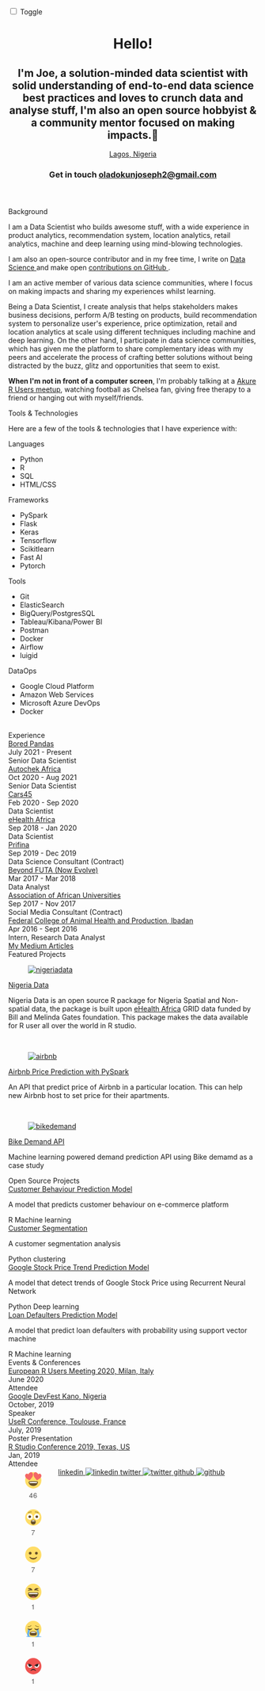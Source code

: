<html lang="en" class="sr"><head> <meta charset="UTF-8"> <meta content="IE=edge,chrome=1" http-equiv="X-UA-Compatible"> <meta name="viewport" content="width=device-width, initial-scale=1.0, maximum-scale=1.0, user-scalable=no"> <title>Joseph Oladokun | Data Scientist</title> <link rel="icon" type="image/png" href="img/icon.png" hreflang="en-us"> <meta property="og:title" content="Joseph Oladokun | Data Scientist"> <meta property="og:description" content="Joseph Oladokun is a solution-minded data scientist with solid understanding of end-to-end data science best practices and loves to crunch data and analyse stuff, I'm also an open source hobbyist &amp; a community mentor focused on making impacts.👨‍"> <meta property="og:type" content="website"> <meta property="og:url" content="https://godskid89.github.io"> <meta property="og:site_name" content="Joseph Oladokun"> <meta property="og:image" content=""> <meta property="og:image:width" content="1280"> <meta property="og:image:height" content="800"> <meta property="og:image:type" content="image/png"> <meta property="og:locale" content="en_US"> <meta name="description" content="Joseph Oladokun is a solution-minded data scientist with solid understanding of end-to-end data science best practices and loves to crunch data and analyse stuff, I'm also an open source hobbyist &amp; a community mentor focused on making impacts.👨‍"> <meta name="keywords" content="joseph oladokun, data scientist, machine learning, artificial intelligence, godskid89"> <meta itemprop="name" content="Joseph Oladokun | Data Scientist"> <meta itemprop="description" content="Joseph Oladokun is a solution-minded data scientist with solid understanding of end-to-end data science best practices and loves to crunch data and analyse stuff, I'm also an open source hobbyist &amp; a community mentor focused on making impacts.👨‍"> <meta itemprop="image" content=""> <meta name="twitter:card" content="summary"> <meta name="twitter:url" content="https://godskid89.github.io"> <meta name="twitter:site" content="@kamaucodes"> <meta name="twitter:creator" content="@kamaucodes"> <meta name="twitter:title" content="Joseph Oladokun | Data Scientist"> <meta name="twitter:description" content="Joseph Oladokun is a solution-minded data scientist with solid understanding of end-to-end data science best practices and loves to crunch data and analyse stuff, I'm also an open source hobbyist &amp; a community mentor focused on making impacts.👨‍"> <meta name="twitter:image:src" content=""> <meta name="theme-color" content="#242433"> <link rel="canonical" href="https://godskid89.github.io"> <link href="https://fonts.googleapis.com/css?family=Inconsolata:400,700" rel="stylesheet"> <link href="https://fonts.googleapis.com/css?family=Source+Sans+Pro" rel="stylesheet"> <link rel="stylesheet" href="/css/main.css" hreflang="en-us"> <script async="" src="https://count-server.sharethis.com/v2.0/get_counts?cb=window.__sharethis__.cb&amp;url=https%3A%2F%2Fgodskid89.github.io%2F"></script><script async="" src="https://platform-api.sharethis.com/panorama.js"></script><iframe id="pxcelframe" title="pxcelframe" src="//t.sharethis.com/a/t_.htm?ver=1.1091.23347&amp;cid=c010&amp;cls=B#cid=c010&amp;cls=B&amp;dmn=godskid89.github.io&amp;rnd=1670459913816&amp;tt=t.dhj&amp;dhjLcy=709&amp;lbl=pxcel&amp;flbl=pxcel&amp;ll=d&amp;ver=1.1091.23347&amp;ell=d&amp;cck=__stid&amp;pn=%2F&amp;qs=na&amp;rdn=godskid89.github.io&amp;rpn=%2F&amp;rqs=na&amp;cc=NG&amp;cont=AF&amp;ipaddr=" style="display: none;"></iframe><script async="" src="https://buttons-config.sharethis.com/js/5b168a1b74ac940011c15466.js"></script><script async="" src="https://www.google-analytics.com/analytics.js"></script><script> (function (i, s, o, g, r, a, m) { i['GoogleAnalyticsObject'] = r; i[r] = i[r] || function () { (i[r].q = i[r].q || []).push(arguments) }, i[r].l = 1 * new Date(); a = s.createElement(o), m = s.getElementsByTagName(o)[0]; a.async = 1; a.src = g; m.parentNode.insertBefore(a, m) })(window, document, 'script', 'https://www.google-analytics.com/analytics.js', 'ga'); ga('create', 'UA-89234800-1', 'auto'); ga('send', 'pageview'); </script> <script src="//platform-api.sharethis.com/js/sharethis.js#property=5b168a1b74ac940011c15466&amp;product=inline-reaction-buttons"></script> <style type="text/css">#st-1 {
  font-family: "Helvetica Neue", Verdana, Helvetica, Arial, sans-serif;
  -moz-transition: o 0.2s ease-in, p 0.2s ease-in, a 0.2s ease-in, c 0.2s ease-in, i 0.2s ease-in, t 0.2s ease-in, y 0.2s ease-in; -ms-transition: o 0.2s ease-in, p 0.2s ease-in, a 0.2s ease-in, c 0.2s ease-in, i 0.2s ease-in, t 0.2s ease-in, y 0.2s ease-in; -o-transition: o 0.2s ease-in, p 0.2s ease-in, a 0.2s ease-in, c 0.2s ease-in, i 0.2s ease-in, t 0.2s ease-in, y 0.2s ease-in; -webkit-transition: o 0.2s ease-in, p 0.2s ease-in, a 0.2s ease-in, c 0.2s ease-in, i 0.2s ease-in, t 0.2s ease-in, y 0.2s ease-in; transition: o 0.2s ease-in, p 0.2s ease-in, a 0.2s ease-in, c 0.2s ease-in, i 0.2s ease-in, t 0.2s ease-in, y 0.2s ease-in;
  direction: ltr;
  display: block;
  opacity: 1;
  text-align: center;
}
#st-1.st-hidden {
  opacity: 0;
}
#st-1 .st-btn {
  -moz-box-sizing: border-box;
-webkit-box-sizing: border-box;
box-sizing: border-box;
  -moz-transition: all 0.2s ease-in; -ms-transition: all 0.2s ease-in; -o-transition: all 0.2s ease-in; -webkit-transition: all 0.2s ease-in; transition: all 0.2s ease-in;
  display: inline-block;
  font-size: 24px;
  line-height: 24px;
  opacity: 1;
  padding: 12px;
  position: relative;
  text-align: center;
  vertical-align: top;
  white-space: nowrap;
  width: 72px;
}
#st-1 .st-btn > svg {
  display: block;
  height: 48px;
  margin: auto;
  width: 48px;
  vertical-align: top;
}
#st-1 .st-btn > span {
  -moz-transition: f 0.2s ease-in, o 0.2s ease-in, n 0.2s ease-in, t 0.2s ease-in, - 0.2s ease-in, s 0.2s ease-in, i 0.2s ease-in, z 0.2s ease-in, e 0.2s ease-in; -ms-transition: f 0.2s ease-in, o 0.2s ease-in, n 0.2s ease-in, t 0.2s ease-in, - 0.2s ease-in, s 0.2s ease-in, i 0.2s ease-in, z 0.2s ease-in, e 0.2s ease-in; -o-transition: f 0.2s ease-in, o 0.2s ease-in, n 0.2s ease-in, t 0.2s ease-in, - 0.2s ease-in, s 0.2s ease-in, i 0.2s ease-in, z 0.2s ease-in, e 0.2s ease-in; -webkit-transition: f 0.2s ease-in, o 0.2s ease-in, n 0.2s ease-in, t 0.2s ease-in, - 0.2s ease-in, s 0.2s ease-in, i 0.2s ease-in, z 0.2s ease-in, e 0.2s ease-in; transition: f 0.2s ease-in, o 0.2s ease-in, n 0.2s ease-in, t 0.2s ease-in, - 0.2s ease-in, s 0.2s ease-in, i 0.2s ease-in, z 0.2s ease-in, e 0.2s ease-in;;
  color: #555;
  font-size: 14px;
  font-weight: 400;
  letter-spacing: 0.5px;
  vertical-align: top;
}
#st-1 .st-btn .st-count.st-grow {
  font-size: 18px;
}
#st-1 .st-btn.st-hide-count .st-count {
  opacity: 0;
}
#st-1 .st-btn .st-text {
  display: none;
  font-weight: bold;
  line-height: 12px;
  white-space: normal;
  word-break: break-all;
}
#st-1.st-justified {
  display: flex;
  text-align: center;
}
#st-1.st-justified .st-btn {
  -moz-flex: 1;
-ms-flex: 1;
-webkit-flex: 1;
flex: 1;
}
#st-1 .st-btn.st-selected {
  -ms-transform: scale(1.2);
-webkit-transform: scale(1.2);
transform: scale(1.2);
}
#st-1.st-reacted .st-btn:not(.st-selected) {
  filter: grayscale(100%);
}#st-1:not(.st-reacted) .st-btn:hover {
  -ms-transform: scale(1.2);
-webkit-transform: scale(1.2);
transform: scale(1.2);
  cursor: pointer;
}
#st-1:not(.st-reacted) .st-btn:active {
  -ms-transform: scale(1.4);
-webkit-transform: scale(1.4);
transform: scale(1.4);
}
#st-1.st-has-labels:not(.st-reacted) .st-btn:hover .st-count {
  display: none;
}
#st-1.st-has-labels:not(.st-reacted) .st-btn:hover .st-text {
  display: block;
}
#st-1.st-has-labels:not(.st-reacted) .st-btn:hover span {
  font-size: 10px;
}</style></head> <body style="height: 100%;"> <div id="site"> <div class="switch-wrapper"> <div class="sun"></div> <div class="toggle-wrapper"> <input id="switch" type="checkbox"> <label for="switch" id="toggle">Toggle</label> </div> <div class="moon"></div> </div> <header class="intro"> <h1 class="intro__hello">Hello! <span class="emoji wave-hand animated"></span> </h1> <h2 class="intro__tagline"> I'm <span class="name">Joe</span>, a solution-minded data scientist with solid understanding of end-to-end data science best practices and loves to crunch data and analyse stuff, I'm also an open source hobbyist &amp; a community mentor focused on making impacts.👨‍ </h2> <a class="status" href=""> <div class="status__light"> <div class="status__light__ring"></div> <div class="status__light__led"></div> </div> <div class="status__message">Lagos, Nigeria</div> </a> <h3 class="intro__contact"> <span>Get in touch</span> <span class="emoji pointer"></span> <span> <a href="mailto:oladokunjoseph2@gmail.com" target="_blank" class="highlight-link">oladokunjoseph2@gmail.com</a> </span> </h3> </header> <section class="section background" data-sr-id="0" style="visibility: visible; opacity: 1; transition: opacity 0.6s cubic-bezier(0.694, 0, 0.335, 1) 0s;"> <div class="section__title">Background</div> <div class="section__content"> <p> I am a Data Scientist who builds awesome stuff, with a wide experience in product analytics, recommendation system, location analytics, retail analytics, machine and deep learning using mind-blowing technologies. </p> <p> I am also an open-source contributor and in my free time, I write on <a href="https://medium.com/@oladokunjoseph2" target="_blank"> Data Science </a> and make open <a href="https://github.com/godskid89" target="_blank"> contributions on GitHub </a>. </p> <p> I am an active member of various data science communities, where I focus on making impacts and sharing my experiences whilst learning. </p> <p> Being a Data Scientist, I create analysis that helps stakeholders makes business decisions, perform A/B testing on products, build recommendation system to personalize user's experience, price optimization, retail and location analytics at scale using different techniques including machine and deep learning. On the other hand, I participate in data science communities, which has given me the platform to share complementary ideas with my peers and accelerate the process of crafting better solutions without being distracted by the buzz, glitz and opportunities that seem to exist. </p> <p> <strong>When I'm not in front of a computer screen</strong>, I'm probably talking at a <a href="https://www.meetup.com/Akure-R-user-group/" target="_blank">Akure R Users meetup</a>, watching football as Chelsea fan, giving free therapy to a friend or hanging out with myself/friends. </p> </div> </section> <section class="section skills" data-sr-id="2" style="visibility: visible; opacity: 1; transition: opacity 0.6s cubic-bezier(0.694, 0, 0.335, 1) 0s;"> <div class="section__title">Tools &amp; Technologies</div> <div class="section__content"> <p>Here are a few of the tools &amp; technologies that I have experience with:</p> <div class="skillz"> <div class="skillz__category"> <div class="skillz__category__label">Languages</div> <ul> <li class="skillz__category__item">Python</li> <li class="skillz__category__item">R</li> <li class="skillz__category__item">SQL</li> <li class="skillz__category__item">HTML/CSS</li> </ul> </div> <div class="skillz__category"> <div class="skillz__category__label">Frameworks</div> <ul> <li class="skillz__category__item">PySpark</li> <li class="skillz__category__item">Flask</li> <li class="skillz__category__item">Keras</li> <li class="skillz__category__item">Tensorflow</li> <li class="skillz__category__item">Scikitlearn</li> <li class="skillz__category__item">Fast AI</li> <li class="skillz__category__item">Pytorch</li> </ul> </div> <div class="skillz__category"> <div class="skillz__category__label">Tools</div> <ul> <li class="skillz__category__item">Git</li> <li class="skillz__category__item">ElasticSearch</li> <li class="skillz__category__item">BigQuery/PostgresSQL</li> <li class="skillz__category__item">Tableau/Kibana/Power BI</li> <li class="skillz__category__item">Postman</li> <li class="skillz__category__item">Docker</li> <li class="skillz__category__item">Airflow</li> <li class="skillz__category__item">luigid</li> </ul> </div> <div class="skillz__category"> <div class="skillz__category__label">DataOps</div> <ul> <li class="skillz__category__item">Google Cloud Platform</li> <li class="skillz__category__item">Amazon Web Services</li> <li class="skillz__category__item">Microsoft Azure DevOps</li> <li class="skillz__category__item">Docker</li> </ul> </div> </div> <br> </div> </section> <section class="section experience" data-sr-id="3" style="visibility: visible; opacity: 1; transition: opacity 0.6s cubic-bezier(0.694, 0, 0.335, 1) 0s;"> <div class="section__title">Experience</div> <div class="section__content"> <div class="jobs"> <div class="job"> <div class="time-place"> <div class="job__company"> <a href="https://www.boredpanda.com/" target="_blank">Bored Pandas</a> </div> <div class="job__time">July 2021 - Present</div> </div> <div class="job__position">Senior Data Scientist</div> </div> <div class="job"> <div class="time-place"> <div class="job__company"> <a href="https://autochek.africa/" target="_blank">Autochek Africa</a> </div> <div class="job__time">Oct 2020 - Aug 2021</div> </div> <div class="job__position">Senior Data Scientist</div> </div> <div class="job"> <div class="time-place"> <div class="job__company"> <a href="https://cars45.com/" target="_blank">Cars45</a> </div> <div class="job__time">Feb 2020 - Sep 2020</div> </div> <div class="job__position">Data Scientist</div> </div> <div class="job"> <div class="time-place"> <div class="job__company"> <a href="http://ehealthafrica.org" target="_blank">eHealth Africa</a> </div> <div class="job__time">Sep 2018 - Jan 2020</div> </div> <div class="job__position">Data Scientist</div> </div> <div class="job"> <div class="time-place"> <div class="job__company"> <a href="https://www.prifina.com/" target="_blank">Prifina</a> </div> <div class="job__time">Sep 2019 - Dec 2019</div> </div> <div class="job__position">Data Science Consultant (Contract)</div> </div> <div class="job"> <div class="time-place"> <div class="job__company"> <a href="https://web.facebook.com/officialBeyondFUTA/?_rdc=1&amp;_rdr" target="_blank">Beyond FUTA (Now Evolve)</a> </div> <div class="job__time">Mar 2017 - Mar 2018</div> </div> <div class="job__position">Data Analyst</div> </div> <div class="job"> <div class="time-place"> <div class="job__company"> <a href="https://www.aau.org/" target="_blank">Association of African Universities</a> </div> <div class="job__time">Sep 2017 - Nov 2017</div> </div> <div class="job__position">Social Media Consultant (Contract)</div> </div> <div class="job"> <div class="time-place"> <div class="job__company"> <a href="https://sites.google.com/a/fcahptib.edu.ng/fcahptib-website/About-FCAHPT" target="_blank">Federal College of Animal Health and Production, Ibadan</a> </div> <div class="job__time">Apr 2016 - Sept 2016</div> </div> <div class="job__position">Intern, Research Data Analyst</div> </div> </div> <a href="https://medium.com/@oladokunjoseph2" target="_blank" class="arrow-link">My Medium Articles</a> </div> </section> <section class="section featured-projects" data-sr-id="5" style="visibility: visible; opacity: 1; transition: opacity 0.6s cubic-bezier(0.694, 0, 0.335, 1) 0s;"> <div class="section__title">Featured Projects</div> <div class="section__content"> <div class="project tictactoe"> <figure class="project__pic"> <a href="https://github.com/Godskid89/nigeriadata" target="_blank"> <img src="/img/featured/nigeriadata.jpg" alt="nigeriadata"> </a> </figure> <figcaption class="project__caption"> <div class="project__name"> <a href="https://github.com/Godskid89/nigeriadata" target="_blank"> Nigeria Data</a> </div> <p> Nigeria Data is an open source R package for Nigeria Spatial and Non-spatial data, the package is built upon <a href="https://www.ehealthafrica.org/" target="_blank"> eHealth Africa</a> GRID data funded by Bill and Melinda Gates foundation. This package makes the data available for R user all over the world in R studio. </p> </figcaption> </div> <br> <div class="project tictactoe"> <figure class="project__pic"> <a href="https://github.com/Godskid89/airbnb-pricing-tool" target="_blank"> <img src="/img/featured/airbnb.jpg" alt="airbnb"> </a> </figure> <figcaption class="project__caption"> <div class="project__name"> <a href="https://github.com/Godskid89/airbnb-pricing-tool" target="_blank"> Airbnb Price Prediction with PySpark</a> </div> <p>An API that predict price of Airbnb in a particular location. This can help new Airbnb host to set price for their apartments. </p> </figcaption> </div> <br> <div class="project pace2d"> <figure class="project__pic"> <a href="https://github.com/Godskid89/Bikesharing-prediction-with-flask-and-docker" target="_blank"> <img src="/img/featured/bike.jpg" alt="bikedemand"> </a> </figure> <figcaption class="project__caption"> <div class="project__name"> <a href="https://github.com/Godskid89/Bikesharing-prediction-with-flask-and-docker" target="_blank"> Bike Demand API</a> </div> <p>Machine learning powered demand prediction API using Bike demamd as a case study</p> </figcaption> </div> </div> </section> <section class="section other-projects" data-sr-id="6" style="visibility: visible; opacity: 1; transition: opacity 0.6s cubic-bezier(0.694, 0, 0.335, 1) 0s;"> <div class="section__title">Open Source Projects</div> <div class="section__content"> <div class="project"> <div class="project__name"> <a href="https://github.com/Godskid89/Predicting-online-customer-behaviour/blob/master/Joseph_Code_File.R" target="_blank" class="arrow-link">Customer Behaviour Prediction Model</a> </div> <p>A model that predicts customer behaviour on e-commerce platform</p> <div class="project__used"> <span class="project__used__item">R</span> <span class="project__used__item">Machine learning</span> </div> </div> <div class="project"> <div class="project__name"> <a href="https://github.com/Godskid89/customer_segmentation/blob/master/Customer_segmentation.ipynb" target="_blank" class="arrow-link">Customer Segmentation</a> </div> <p>A customer segmentation analysis</p> <div class="project__used"> <span class="project__used__item">Python</span> <span class="project__used__item">clustering</span> </div> </div> <div class="project"> <div class="project__name"> <a href="https://github.com/Godskid89/Using-RNN_LSTM_to-Predict-the-future-of-Google-Stock-Price/blob/master/rnn.py" target="_blank" class="arrow-link">Google Stock Price Trend Prediction Model</a> </div> <p>A model that detect trends of Google Stock Price using Recurrent Neural Network</p> <div class="project__used"> <span class="project__used__item">Python</span> <span class="project__used__item">Deep learning</span> </div> </div> <div class="project"> <div class="project__name"> <a href="https://github.com/Godskid89/Loan-Default-Prediction-Using-Support-Vector-Machine/blob/master/SVM_loan.Rmd" target="_blank" class="arrow-link">Loan Defaulters Prediction Model</a> </div> <p>A model that predict loan defaulters with probability using support vector machine</p> <div class="project__used"> <span class="project__used__item">R</span> <span class="project__used__item">Machine learning</span> </div> </div> </div> </section> <section class="section experience" data-sr-id="4" style="visibility: visible; opacity: 1; transition: opacity 0.6s cubic-bezier(0.694, 0, 0.335, 1) 0s;"> <div class="section__title">Events &amp; Conferences</div> <div class="section__content"> <div class="jobs"> <div class="job"> <div class="time-place"> <div class="job__company"> <a href="https://2020.erum.io/" target="_blank">European R Users Meeting 2020, Milan, Italy</a> </div> <div class="job__time">June 2020</div> </div> <div class="job__position">Attendee</div> </div> <div class="job"> <div class="time-place"> <div class="job__company"> <a href="https://sessionize.com/app/speaker/event/details/2432" target="_blank">Google DevFest Kano, Nigeria</a> </div> <div class="job__time">October, 2019</div> </div> <div class="job__position">Speaker</div> </div> <div class="job"> <div class="time-place"> <div class="job__company"> <a href="https://drive.google.com/drive/u/0/search?q=toulouse" target="_blank">UseR Conference, Toulouse, France</a> </div> <div class="job__time">July, 2019</div> </div> <div class="job__position">Poster Presentation</div> </div> <div class="job"> <div class="time-place"> <div class="job__company"> <a href="https://drive.google.com/file/d/1DEn6lY6UXxUVLJxf7DUMyx6EAJj91cn_/view?usp=sharing" target="_blank">R Studio Conference 2019, Texas, US</a> </div> <div class="job__time">Jan, 2019</div> </div> <div class="job__position">Attendee</div> </div> </div> </div> </section> <style type="text/css"> @media only screen and (min-width: 768px) { .sharethis-inline-reaction-buttons { float: left; width: 20%; } } @media only screen and (max-width: 768px) { .sharethis-inline-reaction-buttons { display: none; } } </style> <footer class="footer"> <div class="sharethis-inline-reaction-buttons st-inline-reaction-buttons st-center  st-has-labels" id="st-1"><div class="st-btn st-first" data-reaction="heart_eyes" style="padding: 8px; width: 53px;">
  <svg xmlns="http://www.w3.org/2000/svg" viewBox="0 0 64 64" enable-background="new 0 0 64 64" style="width: 35px; height: 35px;">
    <path d="M62,32c0,16.6-13.4,30-30,30C15.4,62,2,48.6,2,32C2,15.4,15.4,2,32,2C48.6,2,62,15.4,62,32z" fill="#ffdd67"></path><g fill="#f46767"><path d="m61.8 13.2c-.5-2.7-2-4.9-4.5-5.6-2.7-.7-5.1.3-7.4 2.7-1.3-3.6-3.3-6.3-6.5-7.7-3.2-1.4-6.4-.4-8.4 2.1-2.1 2.6-2.9 6.7-.7 12 2.1 5 11.4 15 11.7 15.3.4-.2 10.8-6.7 13.3-9.9 2.5-3.1 3-6.2 2.5-8.9"></path><path d="m29 4.7c-2-2.5-5.2-3.5-8.4-2.1-3.2 1.4-5.2 4.1-6.5 7.7-2.4-2.3-4.8-3.4-7.5-2.6-2.4.7-4 2.9-4.5 5.6-.5 2.6.1 5.8 2.5 8.9 2.6 3.1 13 9.6 13.4 9.8.3-.3 9.6-10.3 11.7-15.3 2.2-5.3 1.4-9.3-.7-12"></path></g><path d="m49 38.1c0-.8-.5-1.8-1.8-2.1-3.5-.7-8.6-1.3-15.2-1.3-6.6 0-11.7.7-15.2 1.3-1.4.3-1.8 1.3-1.8 2.1 0 7.3 5.6 14.6 17 14.6 11.4-.1 17-7.4 17-14.6" fill="#664e27"></path><path d="m44.7 38.3c-2.2-.4-6.8-1-12.7-1-5.9 0-10.5.6-12.7 1-1.3.2-1.4.7-1.3 1.5.1.4.1 1 .3 1.6.1.6.3.9 1.3.8 1.9-.2 23-.2 24.9 0 1 .1 1.1-.2 1.3-.8.1-.6.2-1.1.3-1.6 0-.8-.1-1.3-1.4-1.5" fill="#fff"></path>
  </svg>
  <span class="st-count">46</span>
  <span class="st-text">
  LOVE
</span>
</div><div class="st-btn" data-reaction="astonished" style="padding: 8px; width: 53px;">
  <svg xmlns="http://www.w3.org/2000/svg" viewBox="0 0 64 64" enable-background="new 0 0 64 64" style="width: 35px; height: 35px;">
    <circle cx="32" cy="32" r="30" fill="#ffdd67"></circle><circle cx="19" cy="29" r="11" fill="#fff"></circle><path d="m24 29c0 2.8-2.2 5-5 5-2.8 0-5-2.2-5-5s2.2-5 5-5c2.8 0 5 2.2 5 5" fill="#664e27"></path><path d="m56 29c0 6.1-4.9 11-11 11-6.1 0-11-4.9-11-11 0-6.1 4.9-11 11-11 6.1 0 11 4.9 11 11" fill="#fff"></path><path d="m50 29c0 2.8-2.2 5-5 5-2.8 0-5-2.2-5-5s2.2-5 5-5c2.8 0 5 2.2 5 5" fill="#664e27"></path><g fill="#917524"><path d="m50.2 15.8c-3.2-2.7-7.5-3.9-11.7-3.1-.6.1-1.1-2-.4-2.2 4.8-.9 9.8.5 13.5 3.6.6.5-1 2.1-1.4 1.7"></path><path d="m25.5 12.5c-4.2-.7-8.5.4-11.7 3.1-.4.4-2-1.2-1.4-1.7 3.7-3.2 8.7-4.5 13.5-3.6.7.2.2 2.3-.4 2.2"></path></g><circle cx="32" cy="49" r="9" fill="#664e27"></circle><path d="m26 46c1.2-2.4 3.4-4 6-4 2.6 0 4.8 1.6 6 4h-12" fill="#fff"></path>
  </svg>
  <span class="st-count">7</span>
  <span class="st-text">
  WOW
</span>
</div><div class="st-btn" data-reaction="slight_smile" style="padding: 8px; width: 53px;">
  <svg xmlns="http://www.w3.org/2000/svg" viewBox="0 0 64 64" enable-background="new 0 0 64 64" style="width: 35px; height: 35px;">
    <circle cx="32" cy="32" r="30" fill="#ffdd67"></circle><g fill="#664e27"><circle cx="20.5" cy="26.6" r="5"></circle><circle cx="43.5" cy="26.6" r="5"></circle><path d="m44.6 40.3c-8.1 5.7-17.1 5.6-25.2 0-1-.7-1.8.5-1.2 1.6 2.5 4 7.4 7.7 13.8 7.7s11.3-3.6 13.8-7.7c.6-1.1-.2-2.3-1.2-1.6"></path></g>
  </svg>
  <span class="st-count">7</span>
  <span class="st-text">
  LIKE
</span>
</div><div class="st-btn" data-reaction="laughing" style="padding: 8px; width: 53px;">
  <svg xmlns="http://www.w3.org/2000/svg" viewBox="0 0 64 64" enable-background="new 0 0 64 64" style="width: 35px; height: 35px;">
    <circle cx="32" cy="32" r="30" fill="#ffdd67"></circle><g fill="#664e27"><path d="m51.7 19.4c.6.3.3 1-.2 1.1-2.7.4-5.5.9-8.3 2.4 4 .7 7.2 2.7 9 4.8.4.5-.1 1.1-.5 1-4.8-1.7-9.7-2.7-15.8-2-.5 0-.9-.2-.8-.7 1.6-7.3 10.9-10 16.6-6.6"></path><path d="m12.3 19.4c-.6.3-.3 1 .2 1.1 2.7.4 5.5.9 8.3 2.4-4 .7-7.2 2.7-9 4.8-.4.5.1 1.1.5 1 4.8-1.7 9.7-2.7 15.8-2 .5 0 .9-.2.8-.7-1.6-7.3-10.9-10-16.6-6.6"></path><path d="m49.7 34.4c-.4-.5-1.1-.4-1.9-.4-15.8 0-15.8 0-31.6 0-.8 0-1.5-.1-1.9.4-3.9 5 .7 19.6 17.7 19.6 17 0 21.6-14.6 17.7-19.6"></path></g><path d="m33.8 41.7c-.6 0-1.5.5-1.1 2 .2.7 1.2 1.6 1.2 2.8 0 2.4-3.8 2.4-3.8 0 0-1.2 1-2 1.2-2.8.3-1.4-.6-2-1.1-2-1.6 0-4.1 1.7-4.1 4.6 0 3.2 2.7 5.8 6 5.8s6-2.6 6-5.8c-.1-2.8-2.7-4.5-4.3-4.6" fill="#4c3526"></path><path d="m24.3 50.7c2.2 1 4.8 1.5 7.7 1.5s5.5-.6 7.7-1.5c-2.1-1.1-4.7-1.7-7.7-1.7s-5.6.6-7.7 1.7" fill="#ff717f"></path><path d="m47 36c-15 0-15 0-29.9 0-2.1 0-2.1 4-.1 4 10.4 0 19.6 0 30 0 2 0 2-4 0-4" fill="#fff"></path>
  </svg>
  <span class="st-count">1</span>
  <span class="st-text">
  LOL
</span>
</div><div class="st-btn" data-reaction="sob" style="padding: 8px; width: 53px;">
  <svg xmlns="http://www.w3.org/2000/svg" viewBox="0 0 64 64" enable-background="new 0 0 64 64" style="width: 35px; height: 35px;">
    <g fill="#65b1ef"><ellipse cx="17.5" cy="59.9" rx="12.5" ry="1.5"></ellipse><ellipse cx="44" cy="60.2" rx="18" ry="1.8"></ellipse></g><circle cx="32" cy="32" r="30" fill="#ffdd67"></circle><path d="m44.7 46c-1.4-3.6-4.8-6-12.7-6-8 0-11.3 2.4-12.7 6-.7 1.9.3 5 .3 5 1.3 3.9 1.1 5 12.4 5 11.3 0 11.1-1.1 12.4-5 0 0 1.1-3.1.3-5" fill="#664e27"></path><path d="m41 45c.1-.3 0-.6-.2-.8 0 0-2-2.2-8.8-2.2-6.8 0-8.8 2.2-8.8 2.2-.2.1-.2.5-.2.8l.2.6c.1.3.3.5.5.5h16.6c.2 0 .5-.2.5-.5l.2-.6" fill="#fff"></path><g fill="#65b1ef"><path d="m44.5 60.5c2.3 0 4.6 0 6.8 0 8.2-9.9-1.5-20 .9-29.8-2.3 0-4.6 2.5-6.8 2.5-3.2 9.5 7.3 17.4-.9 27.3"></path><path d="m19.5 60.5c-2.3 0-4.6 0-6.8 0-8.2-9.9 1.5-20-.9-29.8 2.3 0 4.6 2.5 6.8 2.5 3.2 9.5-7.3 17.4.9 27.3"></path></g><g fill="#917524"><path d="m40.7 18.3c3 3 7.2 4.5 11.4 4.1.6-.1.9 2.1.2 2.2-4.9.4-9.7-1.3-13.1-4.8-.6-.5 1.1-1.9 1.5-1.5"></path><path d="m12 22.4c4.2.4 8.4-1.1 11.4-4.1.4-.4 2.1 1 1.6 1.5-3.4 3.5-8.3 5.2-13.1 4.8-.9 0-.5-2.2.1-2.2"></path></g><g fill="#664e27"><path d="m35.9 30.3c4.2 8 12.7 8 16.9 0 .2-.4-.3-.6-1-1-4.2 3.3-11.1 3-14.9 0-.6.4-1.2.6-1 1"></path><path d="m11.2 30.3c4.2 8 12.7 8 16.9 0 .2-.4-.3-.6-1-1-4.2 3.3-11.1 3-14.9 0-.7.4-1.2.6-1 1"></path></g>
  </svg>
  <span class="st-count">1</span>
  <span class="st-text">
  SAD
</span>
</div><div class="st-btn st-last" data-reaction="rage" style="padding: 8px; width: 53px;">
  <svg xmlns="http://www.w3.org/2000/svg" viewBox="0 0 64 64" enable-background="new 0 0 64 64" style="width: 35px; height: 35px;">
    <circle cx="32" cy="32" r="30" fill="#ef5350"></circle><path d="m41 49.7c-5.8-4.8-12.2-4.8-18 0-.7.6-1.3-.4-.8-1.3 1.8-3.4 5.3-6.5 9.8-6.5s8.1 3.1 9.8 6.5c.5.8-.1 1.8-.8 1.3" fill="#302424"></path><path d="m10.2 24.9c-1.5 4.7.6 10 5.3 12.1 4.6 2.2 10 .5 12.7-3.7l-6.9-7.7-11.1-.7" fill="#fff"></path><g fill="#302424"><path d="m14.2 25.8c-1.4 2.9-.1 6.4 2.8 7.7 2.9 1.4 6.4.1 7.7-2.8 1-1.9-9.6-6.8-10.5-4.9"></path><path d="m10.2 24.9c1.6-1 3.5-1.5 5.4-1.5 1.9 0 3.8.5 5.6 1.3 1.7.8 3.3 2 4.6 3.4 1.2 1.5 2.2 3.2 2.4 5.1-1.3-1.3-2.6-2.4-4-3.4-1.4-1-2.8-1.8-4.2-2.4-1.5-.7-3-1.2-4.6-1.7-1.8-.3-3.4-.6-5.2-.8"></path></g><path d="m53.8 24.9c1.5 4.7-.6 10-5.3 12.1-4.6 2.2-10 .5-12.7-3.7l6.9-7.7 11.1-.7" fill="#fff"></path><g fill="#302424"><path d="m49.8 25.8c1.4 2.9.1 6.4-2.8 7.7-2.9 1.4-6.4.1-7.7-2.8-1-1.9 9.6-6.8 10.5-4.9"></path><path d="m53.8 24.9c-1.6-1-3.5-1.5-5.4-1.5-1.9 0-3.8.5-5.6 1.3-1.7.8-3.3 2-4.6 3.4-1.2 1.5-2.2 3.2-2.4 5.1 1.3-1.3 2.6-2.4 4-3.4 1.4-1 2.8-1.8 4.2-2.4 1.5-.7 3-1.2 4.6-1.7 1.8-.3 3.4-.6 5.2-.8"></path></g>
  </svg>
  <span class="st-count">1</span>
  <span class="st-text">
  ANGRY
</span>
</div></div> <div class="footer__links"> <a href="https://www.linkedin.com/in/joseph-oladokun-861283111/" target="_blank" title="linkedin"> <span class="text">linkedin</span> <img src="/img/social/linkedin.svg" alt="linkedin"> </a> <a href="https://twitter.com/Godskid_CFC" target="_blank" title="twitter"> <span class="text">twitter</span> <img src="/img/social/twitter.svg" alt="twitter"> </a> <a href="https://github.com/godskid89" target="_blank" title="github"> <span class="text">github</span> <img src="/img/social/github.svg" alt="github"> </a> </div> <!-- ********************************************* __ __ ______ __ __ __ __ __ __ __ __ ______ __ __ ______ __ __ /\ \/ / /\ ___\ /\ \ /\ \ / / /\ \ /\ "-.\ \ /\ \/ / /\ __ \ /\ "-./ \ /\ __ \ /\ \/\ \ \ \ _"-. \ \ __\ \ \ \____ \ \ \'/ \ \ \ \ \ \-. \ \ \ _"-. \ \ __ \ \ \ \-./\ \ \ \ __ \ \ \ \_\ \ \ \_\ \_\ \ \_____\ \ \_____\ \ \__| \ \_\ \ \_\\"\_\ \ \_\ \_\ \ \_\ \_\ \ \_\ \ \_\ \ \_\ \_\ \ \_____\ \/_/\/_/ \/_____/ \/_____/ \/_/ \/_/ \/_/ \/_/ \/_/\/_/ \/_/\/_/ \/_/ \/_/ \/_/\/_/ \/_____/ Hey there buddy, Lookin' at my source code, huh? Be sure to drop me an email at chat@kelvinkamau.app! I'd love to chat sometime, whether it's about code, community, or anything in between. - Wachira Kelvin Kamau - Software Engineer // Nairobi, Kenya ********************************************** --> </footer> <button id="top-button" style="display: none;"> <img src="/img/emojis/pointing-up.png" alt=""> </button> </div> <script src="https://cdnjs.cloudflare.com/ajax/libs/jquery/3.1.1/jquery.min.js" type="text/javascript" charset="utf-8"></script> <script src="https://unpkg.com/scrollreveal/dist/scrollreveal.min.js"></script> <script src="js/main.js" type="text/javascript" charset="utf-8"></script>  
</body></html>
